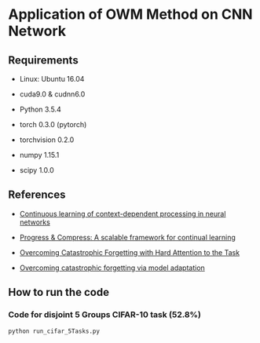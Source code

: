 # Application of OWM Method on CNN Network

## Requirements
- Linux: Ubuntu 16.04

- cuda9.0 & cudnn6.0

- Python 3.5.4

- torch 0.3.0 (pytorch)

- torchvision 0.2.0

- numpy 1.15.1

- scipy 1.0.0

## References
- [Continuous learning of context-dependent processing in neural networks](https://arxiv.org/abs/1810.01256?context=cs.LG)

- [Progress & Compress: A scalable framework for continual learning](http://proceedings.mlr.press/v80/schwarz18a.html)

- [Overcoming Catastrophic Forgetting with Hard Attention to the Task](http://proceedings.mlr.press/v80/serra18a.html)

- [Overcoming catastrophic forgetting via model adaptation](https://openreview.net/pdf?id=ryGvcoA5YX)

## How to run the code

### Code for disjoint 5 Groups CIFAR-10 task (52.8%)

```
python run_cifar_5Tasks.py
```
